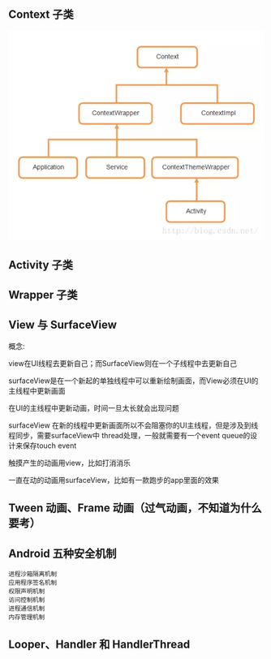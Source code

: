 ## Context 子类

![](1.jpg)

## Activity 子类

## Wrapper 子类

## View 与 SurfaceView

概念:

view在UI线程去更新自己；而SurfaceView则在一个子线程中去更新自己

surfaceView是在一个新起的单独线程中可以重新绘制画面，而View必须在UI的主线程中更新画面

在UI的主线程中更新动画，时间一旦太长就会出现问题

surfaceView 在新的线程中更新画面所以不会阻塞你的UI主线程，但是涉及到线程同步，需要surfaceView中 thread处理，一般就需要有一个event queue的设计来保存touch event 

触摸产生的动画用view，比如打消消乐

一直在动的动画用surfaceView，比如有一款跑步的app里面的效果

## Tween 动画、Frame 动画（过气动画，不知道为什么要考）

## Android 五种安全机制

	进程沙箱隔离机制
	应用程序签名机制
	权限声明机制
	访问控制机制
	进程通信机制
	内存管理机制

## Looper、Handler 和 HandlerThread